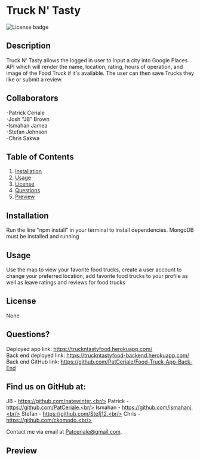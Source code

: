 # **Truck N' Tasty**

![License badge](https://img.shields.io/badge/license-None-success)

## **Description**

Truck N' Tasty allows the logged in user to input a city into Google Places API which will render the name, location, rating, hours of operation, and image of the Food Truck if it's available. The user can then save Trucks they like or submit a review.

## **Collaborators**

-Patrick Ceriale<br/>
-Josh "JB" Brown<br/>
-Ismahan Jamea<br/>
-Stefan Johnson<br/>
-Chris Sakwa<br/>

## **Table of Contents**

1. [Installation](#installation)
1. [Usage](#usage)
1. [License](#license)
1. [Questions](#questions)
1. [Preview](#preview)

## **Installation**

Run the line "npm install" in your terminal to install dependencies. MongoDB must be installed and running

## **Usage**

Use the map to view your favorite food trucks, create a user account to change your preferred location, add favorite food trucks to your profile as well as leave ratings and reviews for food trucks

## **License**

None

## **Questions?**

Deployed app link: https://truckntastyfood.herokuapp.com/ <br/>
Back end deployed link: https://truckntastyfood-backend.herokuapp.com/<br/>
Back end GitHub link: https://github.com/PatCeriale/Food-Truck-App-Back-End

## Find us on GitHub at:

JB - https://github.com/natewinter.<br/>
Patrick - https://github.com/PatCeriale.<br/>
Ismahan - https://github.com/ismahanj.<br/>
Stefan - https://github.com/Stefj12.<br/>
Chris - https://github.com/ckomodo.<br/>

Contact me via email at Patceriale@gmail.com.

## **Preview**
